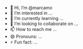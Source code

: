 - 👋 Hi, I’m @marcamo
- 👀 I’m interested in ...
- 🌱 I’m currently learning ...
- 💞️ I’m looking to collaborate on ...
- 📫 How to reach me ...
- 😄 Pronouns: ...
- ⚡ Fun fact: ...

<!---
marcamo/marcamo is a ✨ special ✨ repository because its `README.md` (this file) appears on your GitHub profile.
You can click the Preview link to take a look at your changes.
--->

